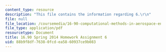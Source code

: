 ```yaml
---
content_type: resource
description: "This file contains the information regarding 6.\r\n"
file: null
file_location: /coursemedia/16-90-computational-methods-in-aerospace-engineering-spring-2014/88b9f8df76380fcdea5860937ce9b083_MIT16_90S14_pset6.pdf
file_type: application/pdf
resourcetype: Document
title: 16.90 Spring 2014 Homework Assignment 6
uid: 88b9f8df-7638-0fcd-ea58-60937ce9b083
---
```

